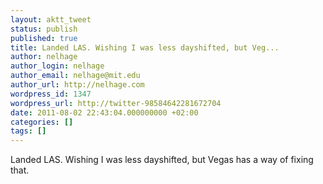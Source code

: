 ```yaml
---
layout: aktt_tweet
status: publish
published: true
title: Landed LAS. Wishing I was less dayshifted, but Veg...
author: nelhage
author_login: nelhage
author_email: nelhage@mit.edu
author_url: http://nelhage.com
wordpress_id: 1347
wordpress_url: http://twitter-98584642281672704
date: 2011-08-02 22:43:04.000000000 +02:00
categories: []
tags: []
---
```

Landed LAS. Wishing I was less dayshifted, but Vegas has a way of fixing that.

